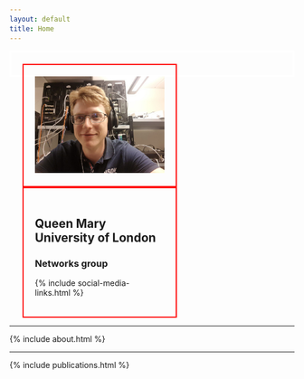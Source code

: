 ```yaml
---
layout: default
title: Home
---
```

<div class="row" style="width: 100%; overflow: hidden;">
	<div class="row" style="border: 3px solid #fff; padding: 20px;">
		<div class="col" style="width: 50%; float: left; padding: 20px; border: 2px solid red;">
			<img src="/assets/portrait.jpg">
		</div>
		<div class="col" style="width: 50%; float: left; padding: 20px; border: 2px solid red;">
			<p>
				<h2>Queen Mary University of London</h2>
				<h3>Networks group</h3>
			</p>
			<p>
	{% include social-media-links.html %}
			</p>
		</div>
	</div>
</div>
<hr>
{% include about.html %}
<hr>
{% include publications.html %}
